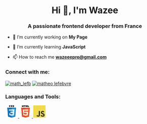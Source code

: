 <h1 align="center">Hi 👋, I'm Wazee</h1>
<h3 align="center">A passionate frontend developer from France</h3>

- 🔭 I’m currently working on **My Page**

- 🌱 I’m currently learning **JavaScript**

- 📫 How to reach me **wazeeepro@gmail.com**

<h3 align="left">Connect with me:</h3>
<p align="left">
<a href="https://twitter.com/math_lefb" target="blank"><img align="center" src="https://raw.githubusercontent.com/rahuldkjain/github-profile-readme-generator/master/src/images/icons/Social/twitter.svg" alt="math_lefb" height="30" width="40" /></a>
<a href="https://linkedin.com/in/matheo lefebvre" target="blank"><img align="center" src="https://raw.githubusercontent.com/rahuldkjain/github-profile-readme-generator/master/src/images/icons/Social/linked-in-alt.svg" alt="matheo lefebvre" height="30" width="40" /></a>
</p>

<h3 align="left">Languages and Tools:</h3>
<p align="left"> <a href="https://www.w3schools.com/css/" target="_blank" rel="noreferrer"> <img src="https://raw.githubusercontent.com/devicons/devicon/master/icons/css3/css3-original-wordmark.svg" alt="css3" width="40" height="40"/> </a> <a href="https://www.w3.org/html/" target="_blank" rel="noreferrer"> <img src="https://raw.githubusercontent.com/devicons/devicon/master/icons/html5/html5-original-wordmark.svg" alt="html5" width="40" height="40"/> </a> <a href="https://developer.mozilla.org/en-US/docs/Web/JavaScript" target="_blank" rel="noreferrer"> <img src="https://raw.githubusercontent.com/devicons/devicon/master/icons/javascript/javascript-original.svg" alt="javascript" width="40" height="40"/> </a> </p>
